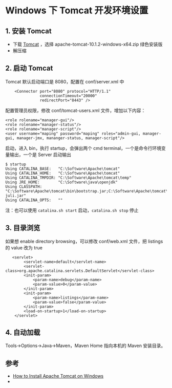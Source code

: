 # Windows 下 Tomcat 开发环境设置

## 1. 安装 Tomcat
- 下载 [Tomcat](https://tomcat.apache.org/index.html) ，选择 apache-tomcat-10.1.2-windows-x64.zip 绿色安装版
- 解压缩

## 2. 启动 Tomcat
Tomcat 默认启动端口是 8080，配置在 conf/server.xml 中
```code
    <Connector port="8080" protocol="HTTP/1.1"
               connectionTimeout="20000"
               redirectPort="8443" />
```
配置管理员权限，修改 conf/tomcat-users.xml 文件，增加以下内容：
```code
<role rolename="manager-gui"/>
<role rolename="manager-status"/>
<role rolename="manager-script"/>
<user username="maping" password="maping" roles="admin-gui, manager-gui, manager-jmx, mananger-status, manager-script"/>
```

启动，进入 bin，执行 startup，会弹出两个 cmd terminal，一个是命令行环境变量输出，一个是 Server 启动输出
```console
$ startup
Using CATALINA_BASE:   "C:\Software\Apache\tomcat"
Using CATALINA_HOME:   "C:\Software\Apache\tomcat"
Using CATALINA_TMPDIR: "C:\Software\Apache\tomcat\temp"
Using JRE_HOME:        "C:\Software\java\openjdk"
Using CLASSPATH:       "C:\Software\Apache\tomcat\bin\bootstrap.jar;C:\Software\Apache\tomcat\bin\tomcat-juli.jar"
Using CATALINA_OPTS:   ""
```
注：也可以使用 `catalina.sh start` 启动，`catalina.sh stop` 停止

## 3. 目录浏览
如果想 enable directory browsing，可以修改 conf/web.xml 文件，把 listings 的 value 改为 true
```code
   <servlet>
        <servlet-name>default</servlet-name>
        <servlet-class>org.apache.catalina.servlets.DefaultServlet</servlet-class>
        <init-param>
            <param-name>debug</param-name>
            <param-value>0</param-value>
        </init-param>
        <init-param>
            <param-name>listings</param-name>
            <param-value>false</param-value>
        </init-param>
        <load-on-startup>1</load-on-startup>
    </servlet>
```

## 4. 自动加载

Tools->Options->Java->Maven，Maven Home 指向本机的 Maven 安装目录。

## 参考
- [How to Install Apache Tomcat on Windows](https://phoenixnap.com/kb/install-tomcat-windows)
- 
